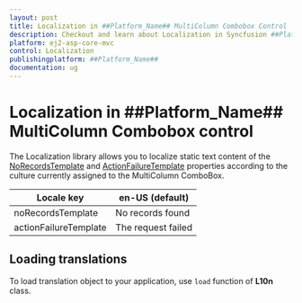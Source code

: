 ```yaml
---
layout: post
title: Localization in ##Platform_Name## MultiColumn Combobox Control | Syncfusion
description: Checkout and learn about Localization in Syncfusion ##Platform_Name## MultiColumn Combobox control of Syncfusion Essential JS 2 and more.
platform: ej2-asp-core-mvc
control: Localization
publishingplatform: ##Platform_Name##
documentation: ug
---
```


# Localization in ##Platform_Name## MultiColumn Combobox control

The Localization library allows you to localize static text content of the [NoRecordsTemplate](https://help.syncfusion.com/cr/aspnetmvc-js2/Syncfusion.EJ2.MultiColumnComboBox.MultiColumnComboBox.html#Syncfusion_EJ2_MultiColumnComboBox_MultiColumnComboBox_NoRecordsTemplate) and [ActionFailureTemplate](https://help.syncfusion.com/cr/aspnetmvc-js2/Syncfusion.EJ2.MultiColumnComboBox.MultiColumnComboBox.html#Syncfusion_EJ2_MultiColumnComboBox_MultiColumnComboBox_ActionFailureTemplate) properties according to the culture currently assigned to the MultiColumn ComboBox.

| Locale key | en-US (default)  |
|------|------|
| noRecordsTemplate |  No records found |
| actionFailureTemplate | The request failed |

## Loading translations

To load translation object to your application, use `load` function of **L10n** class.